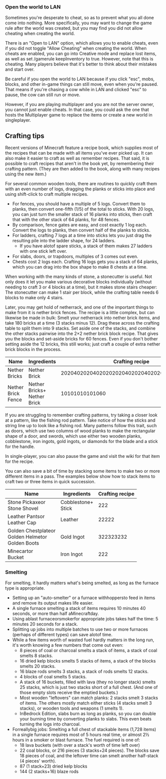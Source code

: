 ### Open the world to LAN
Sometimes you're desperate to cheat, so as to prevent what you all done come into nothing. More specifically, you may want to change the game rule after the world was created, but you may find you did not allow cheating when creating the world.

There is an "Open to LAN" option, which allows you to enable cheats, even if you did not toggle "Allow Cheating" when creating the world. When cheats are enabled, you can go into Creative mode and replace lost items, as well as set /gamerule keepInventory to true. However, note that this is cheating. Many players believe that it's better to think about their mistakes and start over.

Be careful if you open the world to LAN because if you click "esc", mobs, blocks, and other in-game things can still move, even when you're paused. That means if you're chasing a cow while in LAN and clicked "esc" to pause, the cow can still run or move.

However, if you are playing multiplayer and you are not the server owner, you cannot just enable cheats. In that case, you could ask the one that hosts the Multiplayer game to replace the items or create a new world in singleplayer.

## Crafting tips
Recent versions of Minecraft feature a recipe book, which supplies most of the recipes that can be made with all items you've ever picked up.   It can also make it easier to craft as well as remember recipes.  That said, it is possible to craft recipes that aren't in the book yet, by remembering their crafting pattern. (They are then added to the book, along with many recipes using the new item.)

For several common wooden tools, there are routines to quickly craft them with an even number of logs, dragging the planks or sticks into place and using shift-click to craft multiple recipes.

- For fences, you should have a multiple of 5 logs. Convert them to planks, then convert one-fifth (1/5) of the total to sticks.  With 20 logs, you can just turn the smaller stack of 16 planks into sticks, then craft that with the other stack of 64 planks, for 48 fences.
- By comparison, fence gates are easy, and cost exactly 1 log each.  Convert the logs to planks, then convert half of the planks to sticks.
- For ladders, crafting 7 logs at a time into sticks lets you just drag the resulting pile into the ladder shape, for 24 ladders.
	- If you have alotof spare sticks, a stack of them makes 27 ladders with one stick left over.
- For slabs, doors, or trapdoors, multiples of 3 comes out even.
- Chests cost 2 logs each.  Crafting 16 logs gets you a stack of 64 planks, which you can drag into the box shape to make 8 chests at a time.

When working with the many kinds of stone, a stonecutter is useful.  Not only does it let you make various decorative blocks individually (without needing to craft 3 or 4 blocks at a time), but it makes stone stairs cheaper:  The stonecutter can make 1 stair per block, while the crafting table needs 6 blocks to make only 4 stairs.

Later, you may get hold of netherrack, and one of the important things to make from it is nether brick fences.  The recipe is a little complex, but can likewise be made in bulk:    Smelt your netherrack into nether brick items, and take 180 bricks at a time (3 stacks minus 12). Drag these across the crafting table to split them into 9 stacks.  Set aside one of the stacks, and combine the other stacks pairwise into the 2×2 nether brick block recipe.  That gives you the blocks and set-aside bricks for 60 fences.  Even if you don't bother setting aside the 12 bricks, this still works; just craft a couple of extra nether brick blocks in the process.

| Name               | Ingredients                     | Crafting recipe                              |
|--------------------|---------------------------------|----------------------------------------------|
| Nether Bricks      | Nether Brick                    | 20204020204020202020402020402020202020202040 |
| Nether Brick Fence | Nether Bricks+<br/>Nether Brick | 10101010101060                               |



If you are struggling to remember crafting patterns, try taking a closer look at a pattern, like the fishing rod pattern. Take notice of how the sticks and string line up to look like a fishing rod. Many patterns follow this trait, such as doors, which use two columns of wood planks to make the rectangular shape of a door, and swords, which use either two wooden planks, cobblestone, iron ingots, gold ingots, or diamonds for the blade and a stick for the handle. 

In single-player, you can also pause the game and visit the wiki for that item for the recipe. 

You can also save a bit of time by stacking some items to make two or more different items in a pass.  The examples below show how to stack items to craft two or three items in quick succession.

| Name                                                     | Ingredients            | Crafting recipe |
|----------------------------------------------------------|------------------------|-----------------|
| Stone Pickaxeor<br/>Stone Shovel                         | Cobblestone+<br/>Stick | 222             |
| Leather Pantsor<br/>Leather Cap                          | Leather                | 22222           |
| Golden Chestplateor<br/>Golden Helmetor<br/>Golden Boots | Gold Ingot             | 322323232       |
| Minecartor<br/>Bucket                                    | Iron Ingot             | 222             |

### Smelting
For smelting, it hardly matters what's being smelted, as long as the furnace type is appropriate.  

- Setting up an "auto-smelter" or a furnace withhoppersto feed in items and remove its output makes life easier.
- A single furnace smelting a stack of items requires 10 minutes 40 seconds, or more than half aMinecraftday.
- Using ablast furnaceorsmokerfor appropriate jobs takes half the time:  5 minutes 20 seconds for a stack.
- Splitting up jobs into multiple batches to use two or more furnaces (perhaps of different types) can save alotof time.
- While a few items worth of wasted fuel hardly matters in the long run, it's worth knowing a few numbers that come out even:
	- 8 pieces of coal or charcoal smelts a stack of items, a stack of coal smelts 8 stacks.
	- 16 dried kelp blocks smelts 5 stacks of items, a stack of the blocks smelts 20 stacks.
	- 16 blaze rods smelts 3 stacks, a stack of rods smelts 12 stacks.
	- 4 blocks of coal smelts 5 stacks.
	- A stack of 16 buckets, filled with lava (they no longer stack) smelts 25 stacks, which is just two stacks short of a full chest.  (And one of those empty slots receive the emptied buckets.)
	- Most wooden "leftovers" can match planks:  2 stacks smelt 3 stacks of items.  The others mostly match either sticks (4 stacks smelt 3 stacks), or wooden tools and weapons (1 smelts 1).
	- InBedrock Edition, slabs burn as long as planks, so you can double your burning time by converting planks to slabs.  This even beats turning the logs into charcoal.
- Forreallybig jobs:  Smelting a full chest of stackable items (1,728 items) in a single furnace requires most of 5 hours real time, or almost 2½ hours in a smoker or blast furnace.  The fuel required is one of:
	- 18 lava buckets (with over a stack's worth of time left over)
	- 22 coal blocks, or 216 pieces (3 stacks+24 pieces).  The blocks save 18 pieces of coal, and the leftover time can smelt another half-stack (4 pieces' worth).
	- 87 (1 stack+23) dried kelp blocks
	- 144 (2 stacks+16) blaze rods

